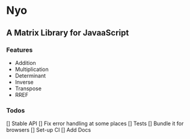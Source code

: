 # Nyo

## A Matrix Library for JavaaScript

### Features

- Addition
- Multiplication
- Determinant
- Inverse
- Transpose
- RREF

### Todos

[] Stable API
[] Fix error handling at some places
[] Tests
[] Bundle it for browsers
[] Set-up CI
[] Add Docs